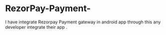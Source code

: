 # RezorPay-Payment-
I have integrate Rezorpay Payment gateway in android app through this any developer integrate their app .

